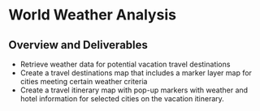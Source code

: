 # World Weather Analysis
## Overview and Deliverables
- Retrieve weather data for potential vacation travel destinations
- Create a travel destinations map that includes a marker layer map for cities meeting certain weather criteria
- Create a travel itinerary map with pop-up markers with weather and hotel information for selected cities on the vacation itinerary. 
# 
